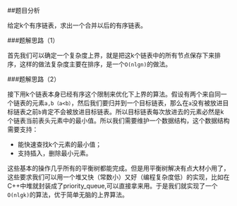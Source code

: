 ##题目分析

给定k个有序链表，求出一个合并以后的有序链表。

###题解思路（1）

首先我们可以确定一个复杂度上界，就是把这k个链表中的所有节点保存下来排序，这样的做法复杂度主要在排序，是一个`O(nlgn)`的做法。

###题解思路（2）

接下用k个链表本身已经有序这个限制来优化下上界的算法。假设有两个来自同一个链表的元素`a,b（a<b）`，然后我们要归并到一个目标链表，那么在`a`没有被放进目标链表之前`b`肯定不会被放进目标链表。所以目标链表每次放进去的元素必然是k个链表当前表头元素中的最小值。所以我们需要维护一个数据结构，这个数据结构需要支持：

+ 能快速查找k个元素的最小值；
+ 支持插入，删除最小元素。

这些基本的操作几乎所有的平衡树都能完成。但是用平衡树解决有点大材小用了，这些要求我们可以用一个堆又快（常数小）又好（编程复杂度低）的实现，比如在C++中堆就封装成了priority_queue,可以直接拿来用。于是我们就实现了一个`O(nlgk)`的算法，优于简单无脑的上界算法。

